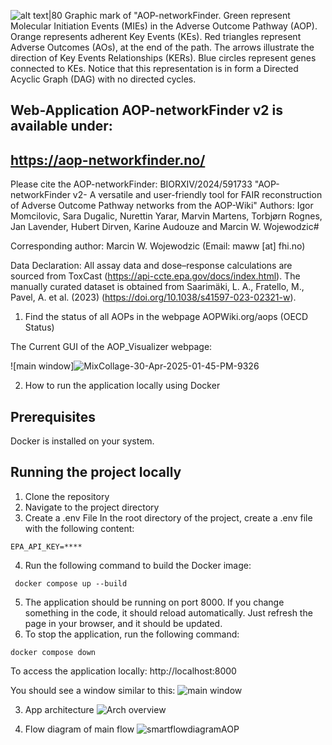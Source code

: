 ![alt text|80](/images/AOP-networkFinder_for_paper.jpg)
Graphic mark of "AOP-networkFinder. Green represent Molecular Initiation Events (MIEs) in the Adverse Outcome Pathway (AOP). Orange represents adherent Key Events (KEs). Red triangles represent Adverse Outcomes (AOs), at the end of the path.
The arrows illustrate the direction of Key Events Relationships (KERs). Blue circles represent genes connected to KEs.
Notice that this representation is in form a Directed Acyclic Graph (DAG) with no directed cycles.


## Web-Application AOP-networkFinder v2 is available under:
## https://aop-networkfinder.no/

Please cite the AOP-networkFinder:
BIORXIV/2024/591733  "AOP-networkFinder v2- A versatile and user-friendly tool for FAIR reconstruction of Adverse Outcome Pathway networks from the AOP-Wiki"
Authors: Igor Momcilovic, Sara Dugalic, Nurettin Yarar, Marvin Martens, Torbjørn Rognes, Jan Lavender, Hubert Dirven, Karine Audouze and Marcin W. Wojewodzic#

Corresponding author: Marcin W. Wojewodzic (Email: maww [at] fhi.no)

Data Declaration:
All assay data and dose–response calculations are sourced from ToxCast (https://api-ccte.epa.gov/docs/index.html). The manually curated dataset is obtained from Saarimäki, L. A., Fratello, M., Pavel, A. et al. (2023) (https://doi.org/10.1038/s41597-023-02321-w).

1. Find the status of all AOPs in the webpage AOPWiki.org/aops (OECD Status)

The Current GUI of the AOP_Visualizer webpage:

![main window]![MixCollage-30-Apr-2025-01-45-PM-9326](https://github.com/user-attachments/assets/67fe1a2a-3e5d-4d01-8ff2-91882a056574)



2. How to run the application locally using Docker

## Prerequisites
Docker is installed on your system.

## Running the project locally
1. Clone the repository
2. Navigate to the project directory
3. Create a .env File
   In the root directory of the project, create a .env file with the following content:
```
EPA_API_KEY=****
```
4. Run the following command to build the Docker image:
```
 docker compose up --build     
 ```
5. The application should be running on port 8000. If you change something in the code, it should reload automatically. Just refresh the page in your browser, and it should be updated.
6. To stop the application, run the following command:
```
docker compose down
```


To access the application locally:
http://localhost:8000

You should see a window similar to this:
![main window](https://github.com/user-attachments/assets/6f0ef637-f6e9-4ff9-bca5-24796c8d45f3)


3. App architecture
   ![Arch overview](https://github.com/user-attachments/assets/424e287b-ddff-4af1-a892-68b98930c42f)

4. Flow diagram of main flow
   ![smartflowdiagramAOP](https://github.com/user-attachments/assets/a870fe79-06a9-4e3a-8b0e-60dbf9e2d62e)


   

